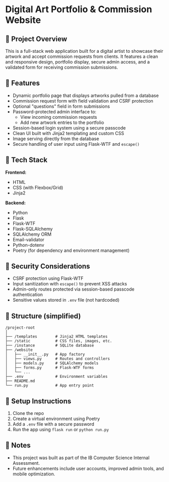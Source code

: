# Digital Art Portfolio & Commission Website

## 🎨 Project Overview
This is a full-stack web application built for a digital artist to showcase their artwork and accept commission requests from clients. It features a clean and responsive design, portfolio display, secure admin access, and a validated form for receiving commission submissions.

## 🧩 Features
- Dynamic portfolio page that displays artworks pulled from a database
- Commission request form with field validation and CSRF protection
- Optional "questions" field in form submissions
- Password-protected admin interface to:
  - View incoming commission requests
  - Add new artwork entries to the portfolio
- Session-based login system using a secure passcode
- Clean UI built with Jinja2 templating and custom CSS
- Image serving directly from the database
- Secure handling of user input using Flask-WTF and `escape()`

## 🔧 Tech Stack
**Frontend:**
- HTML  
- CSS (with Flexbox/Grid)  
- Jinja2  

**Backend:**
- Python  
- Flask  
- Flask-WTF  
- Flask-SQLAlchemy  
- SQLAlchemy ORM  
- Email-validator  
- Python-dotenv  
- Poetry (for dependency and environment management)

## 🔐 Security Considerations
- CSRF protection using Flask-WTF
- Input sanitization with `escape()` to prevent XSS attacks
- Admin-only routes protected via session-based passcode authentication
- Sensitive values stored in `.env` file (not hardcoded)

## 📁 Structure (simplified)
```
/project-root
│
├── /templates        # Jinja2 HTML templates
├── /static           # CSS files, images, etc.
├── /instance         # SQLite database
├── /website
│   ├── __init__.py   # App factory
│   ├── views.py      # Routes and controllers
│   ├── models.py     # SQLAlchemy models
│   ├── forms.py      # Flask-WTF forms
│   └── ...
├── .env              # Environment variables
├── README.md
└── run.py            # App entry point
```

## 🚀 Setup Instructions
1. Clone the repo  
2. Create a virtual environment using Poetry  
3. Add a `.env` file with a secure password  
4. Run the app using `flask run` or `python run.py`

## 📌 Notes
- This project was built as part of the IB Computer Science Internal Assessment.
- Future enhancements include user accounts, improved admin tools, and mobile optimization.
